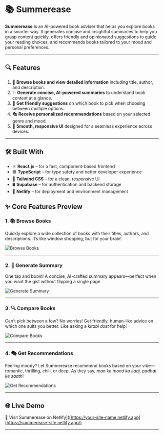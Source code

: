 # 📚 Summerease

**Summerease** is an AI-powered book adviser that helps you explore books in a smarter way. It generates concise and insightful summaries to help you grasp content quickly, offers friendly and opinionated suggestions to guide your reading choices, and recommends books tailored to your mood and personal preferences.

---

## 🔍 Features

1. 📖 **Browse books and view detailed information** including title, author, and description.
2. ✨ **Generate concise, AI-powered summaries** to understand book content at a glance.
3. 🤔 **Get friendly suggestions** on which book to pick when choosing between multiple options.
4. 🎭 **Receive personalized recommendations** based on your selected genre and mood.
5. 🔄 **Smooth, responsive UI** designed for a seamless experience across devices.

---

## 🛠 Built With

- ⚛️ **React.js** – for a fast, component-based frontend
- 🟦 **TypeScript** – for type safety and better developer experience
- 🎨 **Tailwind CSS** – for a clean, responsive UI
- 🛢 **Supabase** – for authentication and backend storage
- 🚀 **Netlify** – for deployment and environment management

## ✨ Core Features Preview

### 1. 📚 Browse Books  
Quickly explore a wide collection of books with their titles, authors, and descriptions. It’s like window shopping, but for your brain!

![Browse Books]([./screenshots/browse-books.png](https://github.com/AAROHSINHA/SUMMEREASE/blob/main/preview/browse.png)) <!-- Add your image path here -->

---

### 2. 🧠 Generate Summary  
One tap and boom! A concise, AI-crafted summary appears—perfect when you want the gist without flipping a single page.

![Generate Summary]([./screenshots/generate-summary.png](https://github.com/AAROHSINHA/SUMMEREASE/blob/main/preview/summary.png)) <!-- Add your image path here -->

---

### 3. 🔍 Compare Books  
Can’t pick between a few? No worries! Get friendly, human-like advice on which one suits you better. Like asking a *kitabi dost* for help!

![Compare Books]([./screenshots/compare-books.png](https://github.com/AAROHSINHA/SUMMEREASE/blob/main/preview/compare.png)) <!-- Add your image path here -->

---

### 4. 🎭 Get Recommendations  
Feeling moody? Let Summerease recommend books based on your vibe—romantic, thrilling, chill, or deep. As they say, *man ke mood ka ilaaj, padhai ke saath*!

![Get Recommendations]([./screenshots/get-recommendations.png](https://github.com/AAROHSINHA/SUMMEREASE/blob/main/preview/recommend.png)) <!-- Add your image path here -->



---

## 🌐 Live Demo

🔗 Visit Summerease on Netlify]([https://your-site-name.netlify.app](https://summerease-site.netlify.app/) <!-- Replace with your actual URL -->

---

